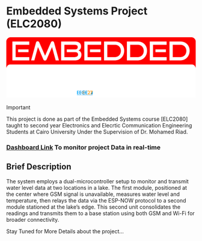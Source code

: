 # Embedded Systems Project (ELC2080)


![TEAM Logo Main](Team_Graphics/Export%20logo.png)

>[!IMPORTANT]
> This project is done as part of the Embedded Systems course [ELC2080] taught to second year Electronics and Elecrtic Communication Engineering Students at Cairo University Under the Supervision of Dr. Mohamed Riad.

### **[Dashboard Link](https://amirsameh1.github.io/test/)** To monitor project Data in real-time

## Brief Description

The system employs a dual-microcontroller setup to monitor and transmit water level data at two locations in a lake. The first module, positioned at the center where GSM signal is unavailable, measures water level and temperature, then relays the data via the ESP-NOW protocol to a second module stationed at the lake’s edge. This second unit consolidates the readings and transmits them to a base station using both GSM and Wi-Fi for broader connectivity.

Stay Tuned for More Details about the project...